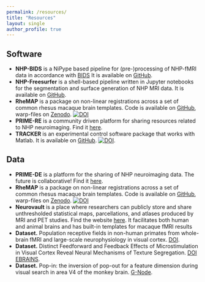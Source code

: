 ```yaml
---
permalink: /resources/
title: "Resources"
layout: single
author_profile: true
---
```


## Software
<ul>
  <li><b>NHP-BIDS</b> is a NiPype based pipeline for (pre-)processing of NHP-fMRI data in accordance with <a href="https://bids.neuroimaging.io/">BIDS</a> It is available on <a href="https://github.com/VisionandCognition/NHP-BIDS/tree/public">GitHub</a>.</li>
  <li><b>NHP-Freesurfer</b> is a shell-based pipeline written in Jupyter notebooks for the segmentation and surface generation of NHP MRI data. It is available on <a href="https://github.com/VisionandCognition/NHP-Freesurfer/tree/public">GitHub</a>.</li>
  <li><b>RheMAP</b> is a package on non-linear registrations across a set of common rhesus macaque brain templates. Code is available on <a href="https://github.com/PRIME-RE/RheMAP">GitHub</a>, warp-files on <a href="https://zenodo.org/record/3668510#.XlG2oJNKgnc">Zenodo</a>. <a href="https://doi.org/10.5281/zenodo.3668510"><img src="https://zenodo.org/badge/DOI/10.5281/zenodo.3668510.svg" alt="DOI"></a></li>
  <li><b>PRIME-RE</b> is a community driven platform for sharing resources related to NHP neuroimaging. Find it <a href="https://prime-re.github.io/">here</a>.</li>
  <li><b>TRACKER</b> is an experimental control software package that works with Matlab. It is available on <a href="https://github.com/VisionandCognition/Tracker">GitHub</a>. <a href="https://doi.org/10.5281/zenodo.6489013"><img src="https://zenodo.org/badge/DOI/10.5281/zenodo.6489014.svg" alt="DOI"></a>.</li>
</ul>

## Data
<ul>
  <li><b>PRIME-DE</b> is a platform for the sharing of NHP neuroimaging data. The future is collaborative! Find it <a href="http://fcon_1000.projects.nitrc.org/indi/indiPRIME.html">here</a>.</li>   
  <li><b>RheMAP</b> is a package on non-linear registrations across a set of common rhesus macaque brain templates. Code is available on <a href="https://github.com/PRIME-RE/RheMAP">GitHub</a>, warp-files on <a href="https://zenodo.org/record/3668510#.XlG2oJNKgnc">Zenodo</a>. <a href="https://doi.org/10.5281/zenodo.3668510"><img src="https://zenodo.org/badge/DOI/10.5281/zenodo.3668510.svg" alt="DOI"></a></li> 
  <li><b>Neurovault</b> is a place where researchers can publicly store and share unthresholded statistical maps, parcellations, and atlases produced by MRI and PET studies. Find the website <a href="https://neurovault.org/">here</a>. It facilitates both human and animal brains and has built-in templates for macaque fMRI results</li> 
  <li><b>Dataset.</b> Population receptive fields in non-human primates from whole-brain fMRI and large-scale neurophysiology in visual cortex. <a href="https://doi.org/10.12751/g-node.2j01af">DOI</a>.</li>  
  <li><b>Dataset.</b> Distinct Feedforward and Feedback Effects of Microstimulation in Visual Cortex Reveal Neural Mechanisms of Texture Segregation. <a href="https://doi.gin.g-node.org/10.12751/g-node.pgr84e/">DOI</a> <a href="[https://doi.gin.g-node.org/10.12751/g-node.pgr84e/](https://search.kg.ebrains.eu/instances/d82f2571-a365-4265-a7a0-7c3124350088)">EBRAINS</a>.</li> 
  <li><b>Dataset.</b> Pop-in: the inversion of pop-out for a feature dimension during visual search in area V4 of the monkey brain. <a href="https://gin.g-node.org/ChrisKlink/NHP_VisualSearch_Pop-in">G-Node</a>.</li> 
</ul>
